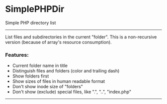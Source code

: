 # SimplePHPDir
Simple PHP directory list

---

List files and subdirectories in the current "folder".
This is a non-recursive version (because of array's resource consumption).

### Features:

- Current folder name in title
- Distinguish files and folders (color and trailing dash)
- Show folders first
- Show sizes of files in human readable format
- Don't show inode size of "folders"
- Don't show (exclude) special files, like ".", "..", "index.php"


---

